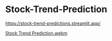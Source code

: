 # Stock-Trend-Prediction
https://stock-trend-predictions.streamlit.app/

[Stock Trend Prediction.webm](https://github.com/user-attachments/assets/8b5f360c-48bf-4b71-b49a-7e0e22c71ae9)
